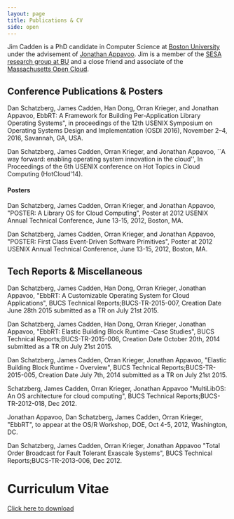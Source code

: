 ```yaml
---
layout: page
title: Publications & CV
side: open
---
```


Jim Cadden is a PhD candidate in Computer Science at <a
href="http://www.bu.edu/cs/">Boston University</a> under the advisement of <a
href="https://www.cs.bu.edu/~jappavoo/">Jonathan Appavoo</a>. Jim is a member
of the <a href="http://sesa.github.io/">SESA research group at BU</a> and a
close friend and associate of the <a
href="http://www.bu.edu/hic/research/massachusetts-open-cloud/">Massachusetts
Open Cloud</a>.


## Conference Publications & Posters

Dan Schatzberg, James Cadden, Han Dong, Orran Krieger, and Jonathan Appavoo,
EbbRT: A Framework for Building Per-Application Library Operating Systems", in
proceedings of the 12th USENIX Symposium on Operating Systems Design and
Implementation (OSDI 2016), November 2–4, 2016, Savannah, GA, USA.


Dan Schatzberg, James Cadden, Orran Krieger, and Jonathan Appavoo, ``A way
forward: enabling operating system innovation in the cloud'', In Proceedings
of the 6th USENIX conference on Hot Topics in Cloud Computing (HotCloud'14).

#### Posters

Dan Schatzberg, James Cadden, Orran Krieger, and Jonathan Appavoo, "POSTER: A
Library OS for Cloud Computing", Poster at 2012 USENIX Annual Technical
Conference, June 13-15, 2012, Boston, MA.

Dan Schatzberg, James Cadden, Orran Krieger, and Jonathan Appavoo, "POSTER:
First Class Event-Driven Software Primitives", Poster at 2012 USENIX Annual
Technical Conference, June 13-15, 2012, Boston, MA.

## Tech Reports & Miscellaneous

Dan Schatzberg, James Cadden, Han Dong, Orran Krieger, Jonathan Appavoo,
"EbbRT: A Customizable Operating System for Cloud Applications", BUCS
Technical Reports;BUCS-TR-2015-007, Creation Date June 28th 2015 submitted as
a TR on July 21st 2015.

Dan Schatzberg, James Cadden, Han Dong, Orran Krieger, Jonathan Appavoo,
"EbbRT: Elastic Building Block Runtime -Case Studies", BUCS Technical
Reports;BUCS-TR-2015-006, Creation Date October 20th, 2014 submitted as a TR
on July 21st 2015.

Dan Schatzberg, James Cadden, Orran Krieger, Jonathan Appavoo, "Elastic
Building Block Runtime - Overview", BUCS Technical Reports;BUCS-TR-2015-005,
Creation Date July 7th, 2014 submitted as a TR on July 21st 2015.

Schatzberg, James Cadden, Orran Krieger, Jonathan Appavoo "MultiLibOS: An OS
architecture for cloud computing", BUCS Technical Reports;BUCS-TR-2012-018,
Dec 2012.

Jonathan Appavoo, Dan Schatzberg, James Cadden, Orran Krieger, "EbbRT", to
appear at the OS/R Workshop, DOE, Oct 4-5, 2012, Washington, DC.

Dan Schatzberg, James Cadden, Orran Krieger, Jonathan Appavoo "Total Order
Broadcast for Fault Tolerant Exascale Systems", BUCS Technical
Reports;BUCS-TR-2013-006, Dec 2012.


# Curriculum Vitae
[Click here to download](../public/Cadden_CV.pdf)
